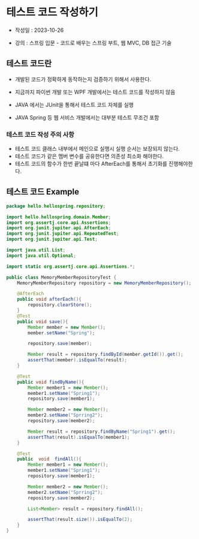 # 테스트 코드 작성하기
- 작성일 : 2023-10-26

- 강의 : 스프링 입문 - 코드로 배우는 스프링 부트, 웹 MVC, DB 접근 기술
## 테스트 코드란
- 개발된 코드가 정확하게 동작하는지 검증하기 위해서 사용한다.

- 지금까지 파이썬 개발 또는 WPF 개발에서는 테스트 코드를 작성하지 않음
- JAVA 에서는 JUnit을 통해서 테스트 코드 자체를 실행

- JAVA Spring 등 웹 서비스 개발에서는 대부분 테스트 무조건 포함

### 테스트 코드 작성 주의 사항
- 테스트 코드 클래스 내부에서 메인으로 실행시 실행 순서는 보장되지 않는다.
- 테스트 코드가 같은 멤버 변수를 공유한다면 의존성 최소화 해야한다.
- 테스트 코드의 함수가 한번 끝날떄 마다 AfterEach를 통해서 초기화를 진행해야한다.

## 테스트 코드 Example
```java
package hello.hellospring.repository;

import hello.hellospring.domain.Member;
import org.assertj.core.api.Assertions;
import org.junit.jupiter.api.AfterEach;
import org.junit.jupiter.api.RepeatedTest;
import org.junit.jupiter.api.Test;

import java.util.List;
import java.util.Optional;

import static org.assertj.core.api.Assertions.*;

public class MemoryMemberRepositoryTest {
    MemoryMemberRepository repository = new MemoryMemberRepository();

    @AfterEach
    public void afterEach(){
        repository.clearStore();
    }
    @Test
    public void save(){
        Member member = new Member();
        member.setName("Spring");

        repository.save(member);

        Member result = repository.findById(member.getId()).get();
        assertThat(member).isEqualTo(result);
    }

    @Test
    public void findByName(){
        Member member1 = new Member();
        member1.setName("Spring1");
        repository.save(member1);

        Member member2 = new Member();
        member2.setName("Sprring2");
        repository.save(member2);

        Member result = repository.findByName("Spring1").get();
        assertThat(result).isEqualTo(member1);
    }

    @Test
    public  void  findAll(){
        Member member1 = new Member();
        member1.setName("Spring1");
        repository.save(member1);

        Member member2 = new Member();
        member2.setName("Sprring2");
        repository.save(member2);

        List<Member> result = repository.findAll();

        assertThat(result.size()).isEqualTo(2);
    }
}

```